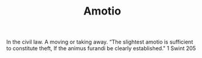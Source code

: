 ---
title: Amotio
letter: A
permalink: "/definitions/amotio.html"
body: In the civil law. A moving or taking away. “The slightest amotio is sufficient
  to constitute theft, lf the animus furandi be clearly established." 1 Swint 205
published_at: '2018-07-07'
source: Black's Law Dictionary
layout: post
---